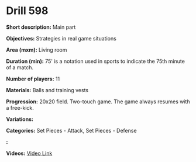# Drill 598

**Short description:**
Main part

**Objectives:**
Strategies in real game situations

**Area (mxm):**
Living room

**Duration (min):**
75' is a notation used in sports to indicate the 75th minute of a match.

**Number of players:**
11

**Materials:**
Balls and training vests

**Progression:**
20x20 field. Two-touch game. The game always resumes with a free-kick.

**Variations:**


**Categories:**
Set Pieces - Attack, Set Pieces - Defense

**:**


**Videos:**
[Video Link](https://www.youtube.com/embed/iFRItPq8YB8)

